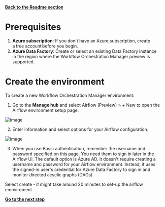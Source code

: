 [**Back to the Readme section**](/README.md)

# Prerequisites
1. **Azure subscription**: If you don't have an Azure subscription, create a free account before you begin.
2. **Azure Data Factory**: Create or select an existing Data Factory instance in the region where the Workflow Orchestration Manager preview is supported.

# Create the environment
To create a new Workflow Orchestration Manager environment:

1. Go to the **Manage hub** and select Airflow (Preview) > + New to open the Airflow environment setup page.

![image](https://github.com/sallydabbahmsft/ADFWorkflowOrchestrationManagerScenarioAnalyticEndToEnd/assets/105279899/729e83aa-486a-4d41-9a91-cbaa26292dc2)

2. Enter information and select options for your Airflow configuration.

![image](https://github.com/sallydabbahmsft/ADFWorkflowOrchestrationManagerScenarioAnalyticEndToEnd/assets/105279899/81ebaa2b-c841-491d-958e-001da317d523)




3. When you use Basic authentication, remember the username and password specified on this page. You need them to sign in later in the Airflow UI. The default option is Azure AD. It doesn't require creating a username and password for your Airflow environment. Instead, it uses the signed-in user's credential for Azure Data Factory to sign in and monitor directed acyclic graphs (DAGs).

 Select create - it might take around 20 minutes to set-up the airflow emnviroment


[**Go to the next step**](/Analytics%20-%20How%20To%20Proceed/2_Create_the_ADF_pipeline.md)
